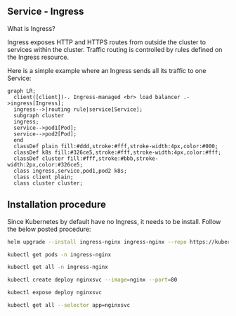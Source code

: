## Service - Ingress

What is Ingress?

Ingress exposes HTTP and HTTPS routes from outside the cluster to services within the cluster. Traffic routing is controlled by rules defined on the Ingress resource.

Here is a simple example where an Ingress sends all its traffic to one Service:

```mermaid
graph LR;
  client([client])-. Ingress-managed <br> load balancer .->ingress[Ingress];
  ingress-->|routing rule|service[Service];
  subgraph cluster
  ingress;
  service-->pod1[Pod];
  service-->pod2[Pod];
  end
  classDef plain fill:#ddd,stroke:#fff,stroke-width:4px,color:#000;
  classDef k8s fill:#326ce5,stroke:#fff,stroke-width:4px,color:#fff;
  classDef cluster fill:#fff,stroke:#bbb,stroke-width:2px,color:#326ce5;
  class ingress,service,pod1,pod2 k8s;
  class client plain;
  class cluster cluster;
  ```

## Installation procedure

Since Kubernetes by default have no Ingress, it needs to be install. Follow the below posted procedure:

```bash
helm upgrade --install ingress-nginx ingress-nginx --repo https://kubernetes.github.io/ingress-nginx --namespace ingress-nginx --create-namespace
```

```bash
kubectl get pods -n ingress-nginx
```

```bash
kubectl get all -n ingress-nginx
```
```bash
kubectl create deploy nginxsvc --image=nginx --port=80
```
```bash
kubectl expose deploy nginxsvc
```
```bash
kubectl get all --selector app=nginxsvc
```